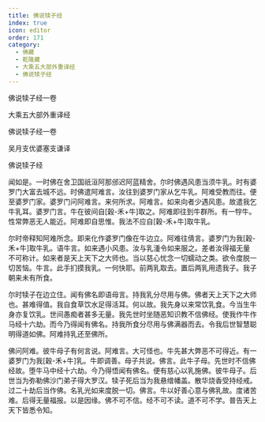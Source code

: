 ```yaml
---
title: 佛说犊子经
index: true
icon: editor
order: 171
category:
  - 佛藏
  - 乾隆藏
  - 大乘五大部外重译经
  - 佛说犊子经
---
```


佛说犊子经一卷  

大乘五大部外重译经  

佛说犊子经一卷  

吴月支优婆塞支谦译  

佛说犊子经  

闻如是。一时佛在舍卫国祇洹阿那邠迟阿蓝精舍。尔时佛遇风患当须牛乳。时有婆罗门大富去城不远。时佛遣阿难言。汝往到婆罗门家从乞牛乳。阿难受教而往。便至婆罗门家。婆罗门问阿难言。来何所求。阿难言。如来向者少遇风患。故遣我乞牛乳耳。婆罗门言。牛在彼间自[穀-禾+牛]取之。阿难即往到牛群所。有一牸牛。性常弊恶无人能近。阿难即自思惟。我法不应自[穀-禾+牛]取牛乳。  

尔时帝释知阿难所念。即来化作婆罗门像在牛边立。阿难往倩言。婆罗门为我[穀-禾+牛]取牛乳。语牛言。如来遇小风患。汝与乳湩令如来服之。差者汝得福无量不可称计。如来者是天上天下之大师也。当以慈心忧念一切蠕动之类。欲令度脱一切苦恼。牛言。此手扪摸我乳。一何快耶。前两乳取去。置后两乳用遗我子。我子朝来未有所食。  

尔时犊子在边立住。闻有佛名即语母言。持我乳分尽用与佛。佛者天上天下之大师也。甚难得值。我自食草饮水足得活耳。何以故。我先身以来常饮乳食。今当生牛身亦复饮乳。世间愚痴者甚多无量。我先世时坐随恶知识教不信佛经。使我作牛作马经十六劫。而今乃得闻有佛名。持我所食分尽用与佛满器而去。令我后世智慧聪明得道如佛。阿难持乳还至佛所。  

佛问阿难。彼牛母子有何言说。阿难言。大可怪也。牛先甚大弊恶不可得近。有一婆罗门为我[穀-禾+牛]乳。牛即调善。母子共说。佛言。此牛子母。先世时不信佛经故。堕牛马中经十六劫。今乃得悟闻有佛名。便有慈心以乳施佛。彼牛母子。后世当为弥勒佛沙门弟子得大罗汉。犊子死后当为我悬缯幡盖。散华烧香受持经戒。过二十劫后当作佛。名乳光如来度脱一切。佛言。牛以好善心意与佛乳故。度诸苦难。后得无量福报。以是因缘。佛不可不信。经不可不读。道不可不学。普告天上天下皆悉令知。  
